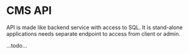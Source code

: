 # CMS API

API is made like backend service with access to SQL. 
It is stand-alone applications needs separate endpoint to access from client or admin.

...todo...
